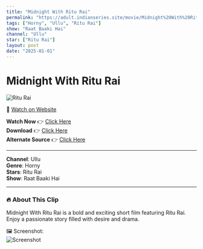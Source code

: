 ```yaml
---
title: "Midnight With Ritu Rai"
permalink: "https://adult.indianseries.site/movie/Midnight%20With%20Ritu%20Rai"
tags: ["Horny", "Ullu", "Ritu Rai"]
show: "Raat Baaki Hai"
channel: "Ullu"
star: ["Ritu Rai"]
layout: post
date: "2025-01-01"
---
```


# Midnight With Ritu Rai

![Ritu Rai](https://shorts.desisins.com/wp-content/uploads/2024/12/Ritu-Rai-Horny-DesiSins.com_.jpg)

🔗 [Watch on Website](https://adult.indianseries.site/movie/Midnight%20With%20Ritu%20Rai)

**Watch Now** 👉 [Click Here](https://adult.indianseries.site/movie/Midnight%20With%20Ritu%20Rai)  
**Download** 👉 [Click Here](https://adult.indianseries.site/movie/Midnight%20With%20Ritu%20Rai)  
**Alternate Source** 👉 [Click Here](https://adult.indianseries.site/movie/Midnight%20With%20Ritu%20Rai)

---

**Channel**: Ullu  
**Genre**: Horny  
**Stars**: Ritu Rai  
**Show**: Raat Baaki Hai

---

### 🔥 About This Clip

Midnight With Ritu Rai is a bold and exciting short film featuring Ritu Rai. Enjoy a passionate story filled with desire and drama.
 
🖼️ Screenshot:  
![Screenshot](https://shorts.desisins.com/wp-content/uploads/2024/12/Ritu-Rai-Horny-DesiSins.com_.jpg)
